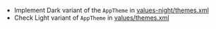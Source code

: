 - Implement Dark variant of the `AppTheme`
  in [values-night/themes.xml](course://module2/exercise3/library/src/main/res/values-night)
- Check Light variant of `AppTheme`
  in [values/themes.xml](course://module2/exercise3/library/src/main/res/values/themes.xml)
